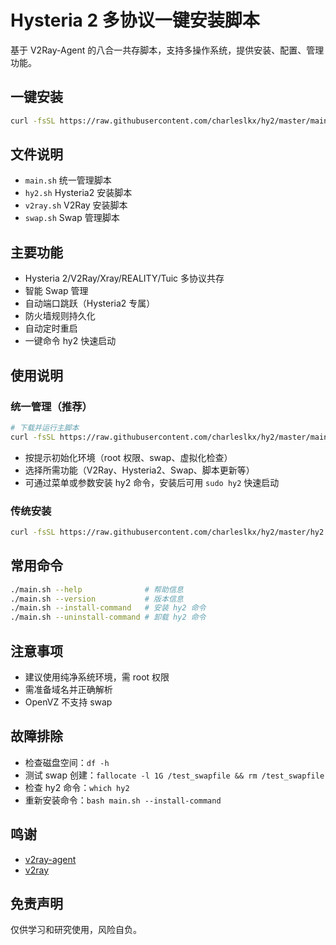 # Hysteria 2 多协议一键安装脚本

基于 V2Ray-Agent 的八合一共存脚本，支持多操作系统，提供安装、配置、管理功能。

## 一键安装

```bash
curl -fsSL https://raw.githubusercontent.com/charleslkx/hy2/master/main.sh | bash
```

## 文件说明

- `main.sh` 统一管理脚本
- `hy2.sh` Hysteria2 安装脚本
- `v2ray.sh` V2Ray 安装脚本
- `swap.sh` Swap 管理脚本

## 主要功能

- Hysteria 2/V2Ray/Xray/REALITY/Tuic 多协议共存
- 智能 Swap 管理
- 自动端口跳跃（Hysteria2 专属）
- 防火墙规则持久化
- 自动定时重启
- 一键命令 hy2 快速启动

## 使用说明

### 统一管理（推荐）

```bash
# 下载并运行主脚本
curl -fsSL https://raw.githubusercontent.com/charleslkx/hy2/master/main.sh | bash
```

- 按提示初始化环境（root 权限、swap、虚拟化检查）
- 选择所需功能（V2Ray、Hysteria2、Swap、脚本更新等）
- 可通过菜单或参数安装 hy2 命令，安装后可用 `sudo hy2` 快速启动

### 传统安装

```bash
curl -fsSL https://raw.githubusercontent.com/charleslkx/hy2/master/hy2.sh | bash
```

## 常用命令

```bash
./main.sh --help              # 帮助信息
./main.sh --version           # 版本信息
./main.sh --install-command   # 安装 hy2 命令
./main.sh --uninstall-command # 卸载 hy2 命令
```

## 注意事项

- 建议使用纯净系统环境，需 root 权限
- 需准备域名并正确解析
- OpenVZ 不支持 swap

## 故障排除

- 检查磁盘空间：`df -h`
- 测试 swap 创建：`fallocate -l 1G /test_swapfile && rm /test_swapfile`
- 检查 hy2 命令：`which hy2`
- 重新安装命令：`bash main.sh --install-command`

## 鸣谢

- [v2ray-agent](https://github.com/mack-a/v2ray-agent)
- [v2ray](https://github.com/233boy/v2ray)

## 免责声明

仅供学习和研究使用，风险自负。
